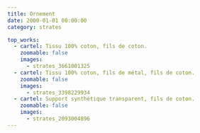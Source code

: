 ```yaml
---
title: Ornement
date: 2000-01-01 00:00:00
category: strates

top_works:
  - cartel: Tissu 100% coton, fils de coton.
    zoomable: false
    images:
      - strates_3661001325
  - cartel: Tissu 100% coton, fils de métal, fils de coton.
    zoomable: false
    images:
      - strates_3398229934
  - cartel: Support synthétique transparent, fils de coton.
    zoomable: false
    images:
      - strates_2093004896
---
```

